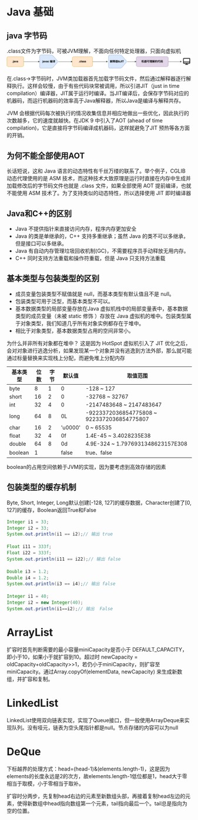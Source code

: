 # Java 基础

## java 字节码

.class文件为字节码，可被JVM理解，不面向任何特定处理器，只面向虚拟机![1675303290669](image/Java基础/1675303290669.png)

在.class->字节码时，JVM类加载器首先加载字节码文件，然后通过解释器逐行解释执行。这样会较慢，由于有些代码块常被调用，所以引进JIT（just in time compilation）编译器，JIT属于运行时编译。当JIT编译后，会保存字节码对应的机器码，而运行机器码的效率高于Java解释器，所以Java是编译与解释共存。

JVM 会根据代码每次被执行的情况收集信息并相应地做出一些优化，因此执行的次数越多，它的速度就越快。在JDK 9 中引入了AOT (ahead of time compilation)，它是直接将字节码编译成机器码，这样就避免了JIT 预热等各方面的开销。

## 为何不能全部使用AOT

长话短说，这和 Java 语言的动态特性有千丝万缕的联系了。举个例子，CGLIB 动态代理使用的是 ASM 技术，而这种技术大致原理是运行时直接在内存中生成并加载修改后的字节码文件也就是 .class 文件，如果全部使用 AOT 提前编译，也就不能使用 ASM
 技术了。为了支持类似的动态特性，所以选择使用 JIT 即时编译器

## Java和C++的区别

* Java 不提供指针来直接访问内存，程序内存更加安全
* Java 的类是单继承的，C++ 支持多重继承；虽然 Java 的类不可以多继承，但是接口可以多继承。
* Java 有自动内存管理垃圾回收机制(GC)，不需要程序员手动释放无用内存。
* C++ 同时支持方法重载和操作符重载，但是 Java 只支持方法重载

## 基本类型与包装类型的区别

* 成员变量包装类型不赋值就是 null，而基本类型有默认值且不是 null。
* 包装类型可用于泛型，而基本类型不可以。
* 基本数据类型的局部变量存放在Java 虚拟机栈中的局部变量表中，基本数据类型的成员变量（未被 static 修饰 ）存放在 Java 虚拟机的堆中。包装类型属于对象类型，我们知道几乎所有对象实例都存在于堆中。
* 相比于对象类型，基本数据类型占用的空间非常小。

为什么并非所有对象都在堆中？ 这是因为 HotSpot 虚拟机引入了 JIT 优化之后，会对对象进行逃逸分析，如果发现某一个对象并没有逃逸到方法外部，那么就可能通过标量替换来实现栈上分配，而避免堆上分配内存

| 基本类型 | 位数 | 字节 | 默认值  | 取值范围                                   |
| -------- | ---- | ---- | ------- | ------------------------------------------ |
| byte     | 8    | 1    | 0       | -128 ~ 127                                 |
| short    | 16   | 2    | 0       | -32768 ~ 32767                             |
| int      | 32   | 4    | 0       | -2147483648 ~ 2147483647                   |
| long     | 64   | 8    | 0L      | -9223372036854775808 ~ 9223372036854775807 |
| char     | 16   | 2    | 'u0000' | 0 ~ 65535                                  |
| float    | 32   | 4    | 0f      | 1.4E-45 ~ 3.4028235E38                     |
| double   | 64   | 8    | 0d      | 4.9E-324 ~ 1.7976931348623157E308          |
| boolean  | 1    |      | false   | true、false                                |

boolean的占用空间依赖于JVM的实现，因为要考虑到高效存储的因素

## 包装类型的缓存机制

Byte, Short, Integer, Long默认创建[-128, 127]的缓存数据，Character创建了[0, 127]的缓存，Boolean返回True和False

```java
Integer i1 = 33;
Integer i2 = 33;
System.out.println(i1 == i2);// 输出 true

Float i11 = 333f;
Float i22 = 333f;
System.out.println(i11 == i22);// 输出 false

Double i3 = 1.2;
Double i4 = 1.2;
System.out.println(i3 == i4);// 输出 false

Integer i1 = 40;
Integer i2 = new Integer(40);
System.out.println(i1==i2);// 输出  False
```

# ArrayList

扩容时首先判断需要的最小容量miniCapacity是否小于 DEFAULT_CAPACITY，即小于10，如果小于就扩容到10。超过时 newCapacity = oldCapacity+oldCapacity>>1，若仍小于miniCapacity，则扩容至miniCapacity。通过Array.copyOf(elementData, newCapacity) 来生成新数组，并扩容和复制。

# LinkedList

LinkedList使用双向链表实现，实现了Queue接口，但一般使用ArrayDeque来实现队列。没有哑元，链表为空头尾指针都是null。节点存储的内容可以为null

# DeQue

下标越界的处理方式：head=(head-1)&(elements.length-1)，这是因为elements的长度永远是2的次方，故elements.length-1低位都是1，head大于零相当于取模，小于零相当于取补。

扩容时分两步，先复制head右边的元素至新数组头部，再接着复制head左边的元素，使得新数组中head指向数组第一个元素，tail指向最后一个。tail总是指向为空的位置。
